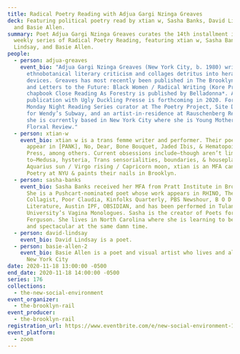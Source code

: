 ```yaml
---
title: Radical Poetry Reading with Adjua Gargi Nzinga Greaves
deck: Featuring political poetry read by xtian w, Sasha Banks, David Lindsay,
  and Basie Allen.
summary: Poet Adjua Gargi Nzinga Greaves curates the 14th installment in a
  weekly series of Radical Poetry Reading, featuring xtian w, Sasha Banks, David
  Lindsay, and Basie Allen.
people:
  - person: adjua-greaves
    event_bio: "Adjua Gargi Nzinga Greaves (New York City, b. 1980) writes
      ethnobotanical literary criticism and collages detritus into heraldic
      devices. Greaves has most recently been published in The Brooklyn Rail,
      and Letters to the Future: Black Women / Radical Writing (Kore Press). Her
      chapbook Close Reading As Forestry is published by Belladonna*. A
      publication with Ugly Duckling Presse is forthcoming in 2020. Formerly a
      Monday Night Reading Series curator at The Poetry Project, Site Director
      for Wendy’s Subway, and an artist-in-residence at Rauschenberg Residency,
      she is currently based in New York City where she is Young Mother of The
      Florxal Review."
  - person: xtian-w
    event_bio: xtian w is a trans femme writer and performer. Their poems & essays
      appear in [PANK], No, Dear, Bone Bouquet, Jaded Ibis, & Hematopoiesis
      Press, among others. Current obsessions include—though aren’t limited
      to—Medusa, hysteria, Trans sensorialities, boundaries, & houseplants. An
      Aquarius sun / Virgo rising / Capricorn moon, xtian is an MFA candidate in
      Poetry at NYU & paints their nails in Brooklyn.
  - person: sasha-banks
    event_bio: Sasha Banks received her MFA from Pratt Institute in Brooklyn, NY.
      She is a Pushcart-nominated poet whose work appears in RHINO, The
      Collagist, Poor Claudia, Kinfolks Quarterly, PBS Newshour, B O D Y
      Literature, Austin IPF, OBSIDIAN, and has been performed in Tulane
      University’s Vagina Monologues. Sasha is the creator of Poets for
      Ferguson. She lives in North Carolina where she is learning to be Black
      and spectacular at the same damn time.
  - person: david-lindsay
    event_bio: David Lindsay is a poet.
  - person: basie-allen-2
    event_bio: Basie Allen is a poet and visual artist who lives and also is from
      New York City
date: 2020-11-18 13:00:00 -0500
end_date: 2020-11-18 14:00:00 -0500
series: 176
collections:
  - the-new-social-environment
event_organizer:
  - the-brooklyn-rail
event_producer:
  - the-brooklyn-rail
registration_url: https://www.eventbrite.com/e/new-social-environment-176-radical-poetry-with-adjua-gargi-nzinga-greaves-tickets-129031106513
event_platform:
  - zoom
---
```

